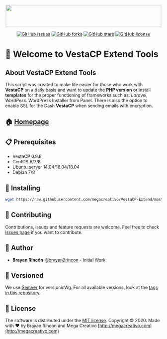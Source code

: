 <p align="center">
    <img src="https://raw.githubusercontent.com/megacreativo/VestaCP-Extend/master/branding/logo.png" width="500" height="71"/>
</p>
<p align="center">
<a href="https://github.com/megacreativo/VestaCP-Extend/issues"><img alt="GitHub issues" src="https://img.shields.io/github/issues/megacreativo/VestaCP-Extend?style=for-the-badge"></a>
<a href="https://github.com/megacreativo/VestaCP-Extend/network"><img alt="GitHub forks" src="https://img.shields.io/github/forks/megacreativo/VestaCP-Extend?style=for-the-badge"></a>
<a href="https://github.com/megacreativo/VestaCP-Extend/stargazers"><img alt="GitHub stars" src="https://img.shields.io/github/stars/megacreativo/VestaCP-Extend?style=for-the-badge"></a>
<a href="https://github.com/megacreativo/VestaCP-Extend"><img alt="GitHub license" src="https://img.shields.io/github/license/megacreativo/VestaCP-Extend?style=for-the-badge"></a>

</p>


# 👋 Welcome to VestaCP Extend Tools

## About VestaCP Extend Tools

This script was created to make life easier for those who work with **VestaCP** on a daily basis and want to update the **PHP version** or install **templates** for the proper functioning of frameworks such as: *Laravel, WordPess*. WordPress Installer from Panel. There is also the option to enable SSL for the Dash **VestaCP** when sending emails with encryption.


## 🏠 [Homepage](https://github.com/megacreativo/VestaCP-Extend)

## 📋 Prerequisites
- VestaCP 0.9.8
- CentOS 6/7/8
- Ubuntu server 14.04/16.04/18.04
- Debian 7/8

## 🔧 Installing

```sh
wget https://raw.githubusercontent.com/megacreativo/VestaCP-Extend/master/vextend-install.sh && sh vextend-install.sh
```

## 🤝 Contributing

Contributions, issues and feature requests are welcome.
Feel free to check [issues page](https://github.com/megacreativo/VestaCP-Extend/issues) if you want to contribute.

## 👤 Author

- **Brayan Rincón** [@brayan2rincon](https://github.com/brayan2rincon) - Initial Work

## 📌 Versioned 

We use [SemVer](http://semver.org/) for versioninWg. For all available versions, look at the [tags in this repository](https://github.com/tu/proyecto/tags).

## 📝 License
The software is distributed under the [MIT license](https://github.com/megacreativo/VestaCP-Extend/blob/master/LICENSE).
Copyright © 2020. Made with ❤️ by Brayan Rincon and Mega Creativo [http://megacreativo.com](http://megacreativo.com)